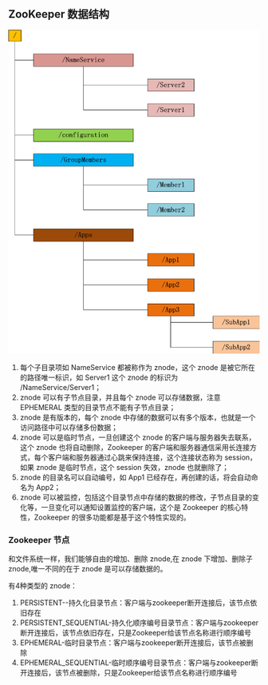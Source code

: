 ## ZooKeeper 数据结构

![](../../images/zk/zk%20数据结构图.png)

1. 每个子目录项如 NameService 都被称作为 znode，这个 znode 是被它所在的路径唯一标识，如 Server1 这个 znode 的标识为 /NameService/Server1；
2. znode 可以有子节点目录，并且每个 znode 可以存储数据，注意 EPHEMERAL 类型的目录节点不能有子节点目录；
3. znode 是有版本的，每个 znode 中存储的数据可以有多个版本，也就是一个访问路径中可以存储多份数据；
4. znode 可以是临时节点，一旦创建这个 znode 的客户端与服务器失去联系，这个 znode 也将自动删除，Zookeeper 的客户端和服务器通信采用长连接方式，每个客户端和服务器通过心跳来保持连接，这个连接状态称为 session，如果 znode 是临时节点，这个 session 失效，znode 也就删除了；
5. znode 的目录名可以自动编号，如 App1 已经存在，再创建的话，将会自动命名为 App2；
6. znode 可以被监控，包括这个目录节点中存储的数据的修改，子节点目录的变化等，一旦变化可以通知设置监控的客户端，这个是 Zookeeper 的核心特性，Zookeeper 的很多功能都是基于这个特性实现的。

### Zookeeper 节点

和文件系统一样，我们能够自由的增加、删除 znode,在 znode 下增加、删除子 znode,唯一不同的在于 znode 是可以存储数据的。

有4种类型的 znode：

1. PERSISTENT--持久化目录节点：客户端与zookeeper断开连接后，该节点依旧存在
2. PERSISTENT_SEQUENTIAL-持久化顺序编号目录节点：客户端与zookeeper断开连接后，该节点依旧存在，只是Zookeeper给该节点名称进行顺序编号
3. EPHEMERAL-临时目录节点：客户端与zookeeper断开连接后，该节点被删除
4. EPHEMERAL_SEQUENTIAL-临时顺序编号目录节点：客户端与zookeeper断开连接后，该节点被删除，只是Zookeeper给该节点名称进行顺序编号
